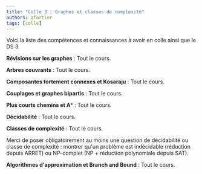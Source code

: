 ```yaml
---
title: "Colle 3 : Graphes et classes de complexité"
authors: qfortier
tags: [colle]
---
```


Voici la liste des compétences et connaissances à avoir en colle ainsi que le DS 3. 

**Révisions sur les graphes** : Tout le cours.

**Arbres couvrants** : Tout le cours.

**Composantes fortement connexes et Kosaraju** : Tout le cours.

**Couplages et graphes bipartis** : Tout le cours.

**Plus courts chemins et A*** : Tout le cours.

**Décidabilité** : Tout le cours.

**Classes de complexité** : Tout le cours.

Merci de poser obligatoirement au moins une question de décidabilité ou classe de complexité : montrer qu'un problème est indécidable (réduction depuis ARRET) ou NP-complet (NP + réduction polynomiale depuis SAT).

**Algorithmes d'approximation et Branch and Bound** : Tout le cours.
